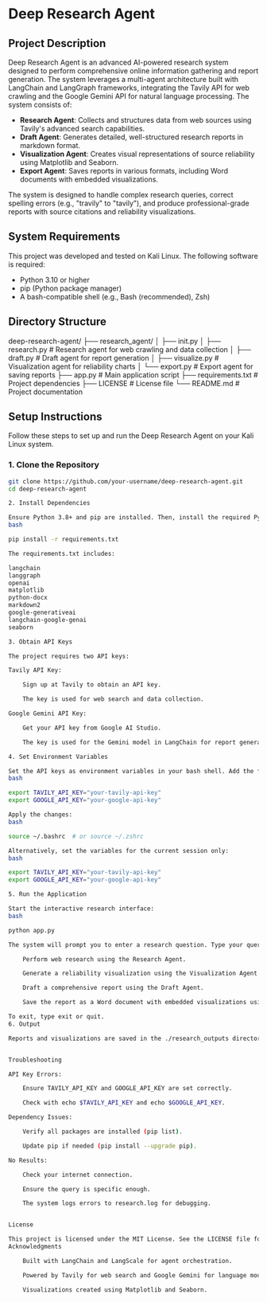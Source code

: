 # Deep Research Agent  

## Project Description  
Deep Research Agent is an advanced AI-powered research system designed to perform comprehensive online information gathering and report generation. The system leverages a multi-agent architecture built with LangChain and LangGraph frameworks, integrating the Tavily API for web crawling and the Google Gemini API for natural language processing. The system consists of:  

- **Research Agent**: Collects and structures data from web sources using Tavily's advanced search capabilities.  
- **Draft Agent**: Generates detailed, well-structured research reports in markdown format.  
- **Visualization Agent**: Creates visual representations of source reliability using Matplotlib and Seaborn.  
- **Export Agent**: Saves reports in various formats, including Word documents with embedded visualizations.  

The system is designed to handle complex research queries, correct spelling errors (e.g., "travily" to "tavily"), and produce professional-grade reports with source citations and reliability visualizations.  

## System Requirements  
This project was developed and tested on Kali Linux. The following software is required:  

- Python 3.10 or higher  
- pip (Python package manager)  
- A bash-compatible shell (e.g., Bash (recommended), Zsh)  

## Directory Structure  
deep-research-agent/
├── research_agent/
│ ├── init.py
│ ├── research.py # Research agent for web crawling and data collection
│ ├── draft.py # Draft agent for report generation
│ ├── visualize.py # Visualization agent for reliability charts
│ └── export.py # Export agent for saving reports
├── app.py # Main application script
├── requirements.txt # Project dependencies
├── LICENSE # License file
└── README.md # Project documentation

## Setup Instructions  
Follow these steps to set up and run the Deep Research Agent on your Kali Linux system.  

### 1. Clone the Repository  
```bash
git clone https://github.com/your-username/deep-research-agent.git
cd deep-research-agent

2. Install Dependencies

Ensure Python 3.8+ and pip are installed. Then, install the required Python packages listed in requirements.txt:
bash

pip install -r requirements.txt

The requirements.txt includes:

langchain
langgraph
openai
matplotlib
python-docx
markdown2
google-generativeai
langchain-google-genai
seaborn

3. Obtain API Keys

The project requires two API keys:

Tavily API Key:

    Sign up at Tavily to obtain an API key.

    The key is used for web search and data collection.

Google Gemini API Key:

    Get your API key from Google AI Studio.

    The key is used for the Gemini model in LangChain for report generation.

4. Set Environment Variables

Set the API keys as environment variables in your bash shell. Add the following lines to your ~/.bashrc or ~/.zshrc:
bash

export TAVILY_API_KEY="your-tavily-api-key"
export GOOGLE_API_KEY="your-google-api-key"

Apply the changes:
bash

source ~/.bashrc  # or source ~/.zshrc

Alternatively, set the variables for the current session only:
bash

export TAVILY_API_KEY="your-tavily-api-key"
export GOOGLE_API_KEY="your-google-api-key"

5. Run the Application

Start the interactive research interface:
bash

python app.py

The system will prompt you to enter a research question. Type your query, and the system will:

    Perform web research using the Research Agent.

    Generate a reliability visualization using the Visualization Agent.

    Draft a comprehensive report using the Draft Agent.

    Save the report as a Word document with embedded visualizations using the Export Agent.

To exit, type exit or quit.
6. Output

Reports and visualizations are saved in the ./research_outputs directory, with filenames including timestamps (e.g., report_20250425_123456.docx, reliability_20250425_123456.png). Error logs are saved to research.log.


Troubleshooting

API Key Errors:

    Ensure TAVILY_API_KEY and GOOGLE_API_KEY are set correctly.

    Check with echo $TAVILY_API_KEY and echo $GOOGLE_API_KEY.

Dependency Issues:

    Verify all packages are installed (pip list).

    Update pip if needed (pip install --upgrade pip).

No Results:

    Check your internet connection.

    Ensure the query is specific enough.

    The system logs errors to research.log for debugging.


License

This project is licensed under the MIT License. See the LICENSE file for details.
Acknowledgments

    Built with LangChain and LangScale for agent orchestration.

    Powered by Tavily for web search and Google Gemini for language modeling.

    Visualizations created using Matplotlib and Seaborn.
